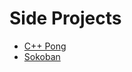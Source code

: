 # Side Projects

- [C++ Pong](https://github.com/smeas/CPP-Pong)
- [Sokoban](https://github.com/smeas/Sokoban)

